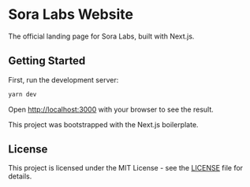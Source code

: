 # Sora Labs Website

The official landing page for Sora Labs, built with Next.js.

## Getting Started

First, run the development server:

```bash
yarn dev
```

Open [http://localhost:3000](http://localhost:3000) with your browser to see the result.

This project was bootstrapped with the Next.js boilerplate.

## License

This project is licensed under the MIT License - see the [LICENSE](LICENSE) file for details.
